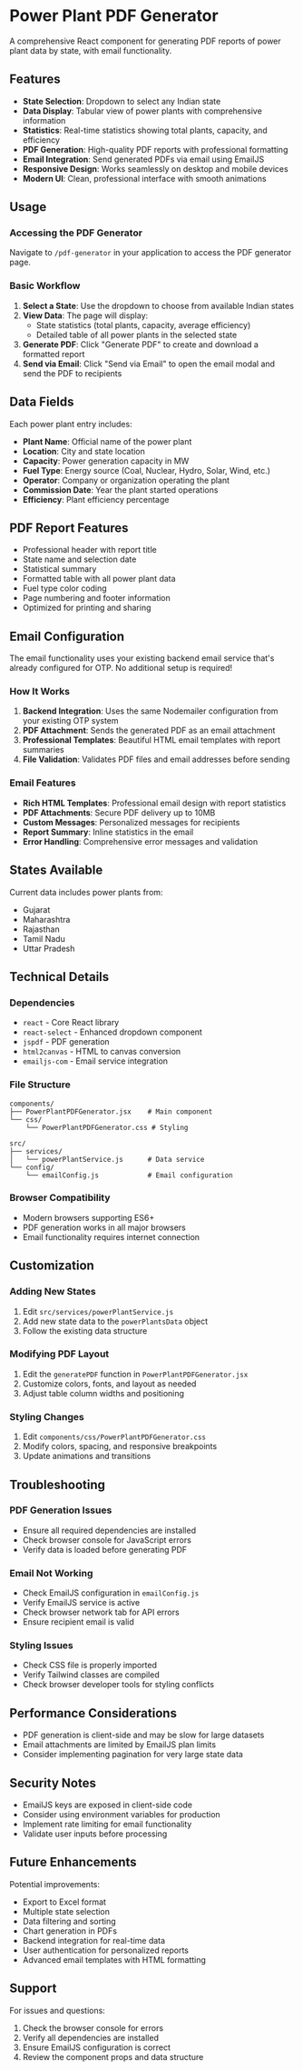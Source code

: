# Power Plant PDF Generator

A comprehensive React component for generating PDF reports of power plant data by state, with email functionality.

## Features

- **State Selection**: Dropdown to select any Indian state
- **Data Display**: Tabular view of power plants with comprehensive information
- **Statistics**: Real-time statistics showing total plants, capacity, and efficiency
- **PDF Generation**: High-quality PDF reports with professional formatting
- **Email Integration**: Send generated PDFs via email using EmailJS
- **Responsive Design**: Works seamlessly on desktop and mobile devices
- **Modern UI**: Clean, professional interface with smooth animations

## Usage

### Accessing the PDF Generator

Navigate to `/pdf-generator` in your application to access the PDF generator page.

### Basic Workflow

1. **Select a State**: Use the dropdown to choose from available Indian states
2. **View Data**: The page will display:
   - State statistics (total plants, capacity, average efficiency)
   - Detailed table of all power plants in the selected state
3. **Generate PDF**: Click "Generate PDF" to create and download a formatted report
4. **Send via Email**: Click "Send via Email" to open the email modal and send the PDF to recipients

## Data Fields

Each power plant entry includes:
- **Plant Name**: Official name of the power plant
- **Location**: City and state location
- **Capacity**: Power generation capacity in MW
- **Fuel Type**: Energy source (Coal, Nuclear, Hydro, Solar, Wind, etc.)
- **Operator**: Company or organization operating the plant
- **Commission Date**: Year the plant started operations
- **Efficiency**: Plant efficiency percentage

## PDF Report Features

- Professional header with report title
- State name and selection date
- Statistical summary
- Formatted table with all power plant data
- Fuel type color coding
- Page numbering and footer information
- Optimized for printing and sharing

## Email Configuration

The email functionality uses your existing backend email service that's already configured for OTP. No additional setup is required!

### How It Works

1. **Backend Integration**: Uses the same Nodemailer configuration from your existing OTP system
2. **PDF Attachment**: Sends the generated PDF as an email attachment
3. **Professional Templates**: Beautiful HTML email templates with report summaries
4. **File Validation**: Validates PDF files and email addresses before sending

### Email Features

- **Rich HTML Templates**: Professional email design with report statistics
- **PDF Attachments**: Secure PDF delivery up to 10MB
- **Custom Messages**: Personalized messages for recipients
- **Report Summary**: Inline statistics in the email
- **Error Handling**: Comprehensive error messages and validation

## States Available

Current data includes power plants from:
- Gujarat
- Maharashtra
- Rajasthan
- Tamil Nadu
- Uttar Pradesh

## Technical Details

### Dependencies

- `react` - Core React library
- `react-select` - Enhanced dropdown component
- `jspdf` - PDF generation
- `html2canvas` - HTML to canvas conversion
- `emailjs-com` - Email service integration

### File Structure

```
components/
├── PowerPlantPDFGenerator.jsx    # Main component
└── css/
    └── PowerPlantPDFGenerator.css # Styling

src/
├── services/
│   └── powerPlantService.js      # Data service
└── config/
    └── emailConfig.js            # Email configuration
```

### Browser Compatibility

- Modern browsers supporting ES6+
- PDF generation works in all major browsers
- Email functionality requires internet connection

## Customization

### Adding New States

1. Edit `src/services/powerPlantService.js`
2. Add new state data to the `powerPlantsData` object
3. Follow the existing data structure

### Modifying PDF Layout

1. Edit the `generatePDF` function in `PowerPlantPDFGenerator.jsx`
2. Customize colors, fonts, and layout as needed
3. Adjust table column widths and positioning

### Styling Changes

1. Edit `components/css/PowerPlantPDFGenerator.css`
2. Modify colors, spacing, and responsive breakpoints
3. Update animations and transitions

## Troubleshooting

### PDF Generation Issues
- Ensure all required dependencies are installed
- Check browser console for JavaScript errors
- Verify data is loaded before generating PDF

### Email Not Working
- Check EmailJS configuration in `emailConfig.js`
- Verify EmailJS service is active
- Check browser network tab for API errors
- Ensure recipient email is valid

### Styling Issues
- Check CSS file is properly imported
- Verify Tailwind classes are compiled
- Check browser developer tools for styling conflicts

## Performance Considerations

- PDF generation is client-side and may be slow for large datasets
- Email attachments are limited by EmailJS plan limits
- Consider implementing pagination for very large state data

## Security Notes

- EmailJS keys are exposed in client-side code
- Consider using environment variables for production
- Implement rate limiting for email functionality
- Validate user inputs before processing

## Future Enhancements

Potential improvements:
- Export to Excel format
- Multiple state selection
- Data filtering and sorting
- Chart generation in PDFs
- Backend integration for real-time data
- User authentication for personalized reports
- Advanced email templates with HTML formatting

## Support

For issues and questions:
1. Check the browser console for errors
2. Verify all dependencies are installed
3. Ensure EmailJS configuration is correct
4. Review the component props and data structure
